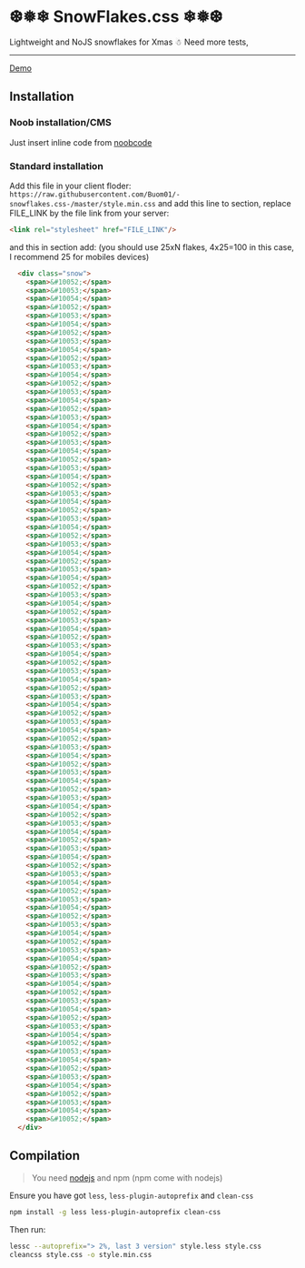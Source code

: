 # ❆❅❄ SnowFlakes.css ❄❅❆
Lightweight and NoJS snowflakes for Xmas ☃
Need more tests, 

---
[Demo](https://jsfiddle.net/buom_01/hyd8k76w/1/embedded/result/)
## Installation
### Noob installation/CMS
Just insert inline code from [noobcode](https://raw.githubusercontent.com/Buom01/-snowflakes.css-/master/noobcode)

### Standard installation
Add this file in your client floder: `https://raw.githubusercontent.com/Buom01/-snowflakes.css-/master/style.min.css`
and add this line to <head> section, replace FILE_LINK by the file link from your server:
```html
<link rel="stylesheet" href="FILE_LINK"/>
```
and this in <body> section add: (you should use 25xN flakes, 4x25=100 in this case, I recommend 25 for mobiles devices)
```html
  <div class="snow">
    <span>&#10052;</span>
    <span>&#10053;</span>
    <span>&#10054;</span>
    <span>&#10052;</span>
    <span>&#10053;</span>
    <span>&#10054;</span>
    <span>&#10052;</span>
    <span>&#10053;</span>
    <span>&#10054;</span>
    <span>&#10052;</span>
    <span>&#10053;</span>
    <span>&#10054;</span>
    <span>&#10052;</span>
    <span>&#10053;</span>
    <span>&#10054;</span>
    <span>&#10052;</span>
    <span>&#10053;</span>
    <span>&#10054;</span>
    <span>&#10052;</span>
    <span>&#10053;</span>
    <span>&#10054;</span>
    <span>&#10052;</span>
    <span>&#10053;</span>
    <span>&#10054;</span>
    <span>&#10052;</span>
    <span>&#10053;</span>
    <span>&#10054;</span>
    <span>&#10052;</span>
    <span>&#10053;</span>
    <span>&#10054;</span>
    <span>&#10052;</span>
    <span>&#10053;</span>
    <span>&#10054;</span>
    <span>&#10052;</span>
    <span>&#10053;</span>
    <span>&#10054;</span>
    <span>&#10052;</span>
    <span>&#10053;</span>
    <span>&#10054;</span>
    <span>&#10052;</span>
    <span>&#10053;</span>
    <span>&#10054;</span>
    <span>&#10052;</span>
    <span>&#10053;</span>
    <span>&#10054;</span>
    <span>&#10052;</span>
    <span>&#10053;</span>
    <span>&#10054;</span>
    <span>&#10052;</span>
    <span>&#10053;</span>
    <span>&#10054;</span>
    <span>&#10052;</span>
    <span>&#10053;</span>
    <span>&#10054;</span>
    <span>&#10052;</span>
    <span>&#10053;</span>
    <span>&#10054;</span>
    <span>&#10052;</span>
    <span>&#10053;</span>
    <span>&#10054;</span>
    <span>&#10052;</span>
    <span>&#10053;</span>
    <span>&#10054;</span>
    <span>&#10052;</span>
    <span>&#10053;</span>
    <span>&#10054;</span>
    <span>&#10052;</span>
    <span>&#10053;</span>
    <span>&#10054;</span>
    <span>&#10052;</span>
    <span>&#10053;</span>
    <span>&#10054;</span>
    <span>&#10052;</span>
    <span>&#10053;</span>
    <span>&#10054;</span>
    <span>&#10052;</span>
    <span>&#10053;</span>
    <span>&#10054;</span>
    <span>&#10052;</span>
    <span>&#10053;</span>
    <span>&#10054;</span>
    <span>&#10052;</span>
    <span>&#10053;</span>
    <span>&#10054;</span>
    <span>&#10052;</span>
    <span>&#10053;</span>
    <span>&#10054;</span>
    <span>&#10052;</span>
    <span>&#10053;</span>
    <span>&#10054;</span>
    <span>&#10052;</span>
    <span>&#10053;</span>
    <span>&#10054;</span>
    <span>&#10052;</span>
    <span>&#10053;</span>
    <span>&#10054;</span>
    <span>&#10052;</span>
    <span>&#10053;</span>
    <span>&#10054;</span>
    <span>&#10052;</span>
  </div>
```
## Compilation
> You need [nodejs](http://nodejs.org/) and npm (npm come with nodejs)

Ensure you have got `less`, `less-plugin-autoprefix` and `clean-css`
```bash
npm install -g less less-plugin-autoprefix clean-css
```
Then run:
```bash
lessc --autoprefix="> 2%, last 3 version" style.less style.css
cleancss style.css -o style.min.css
```
